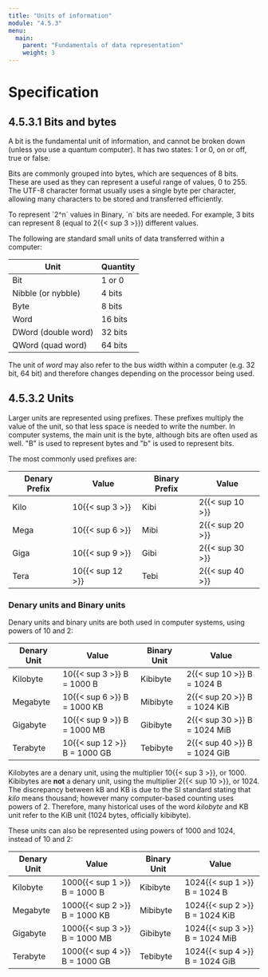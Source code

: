 ```yaml
---
title: "Units of information"
module: "4.5.3"
menu:
  main:
    parent: "Fundamentals of data representation"
    weight: 3
---
```


# Specification

## 4.5.3.1 Bits and bytes
A bit is the fundamental unit of information, and cannot be broken down (unless you use a quantum computer). It has two states: 1 or 0, on or off, true or false.

Bits are commonly grouped into bytes, which are sequences of 8 bits. These are used as they can represent a useful range of values, 0 to 255. The UTF-8 character format usually uses a single byte per character, allowing many characters to be stored and transferred efficiently.

To represent \`2^n\` values in Binary, \`n\` bits are needed. For example, 3 bits can represent 8 (equal to 2{{< sup 3 >}}) different values.

The following are standard small units of data transferred within a computer:

|Unit|Quantity|
|---|---|
|Bit|1 or 0|
|Nibble (or nybble)|4 bits|
|Byte|8 bits|
|Word|16 bits|
|DWord (double word)|32 bits|
|QWord (quad word)|64 bits|

The unit of *word* may also refer to the bus width within a computer (e.g. 32 bit, 64 bit) and therefore changes depending on the processor being used.

## 4.5.3.2 Units
Larger units are represented using prefixes. These prefixes multiply the value of the unit, so that less space is needed to write the number. In computer systems, the main unit is the byte, although bits are often used as well. "B" is used to represent bytes and "b" is used to represent bits.

The most commonly used prefixes are:

Denary Prefix|Value|Binary Prefix|Value
---|---|---|---
Kilo|10{{< sup 3 >}}|Kibi|2{{< sup 10 >}}
Mega|10{{< sup 6 >}}|Mibi|2{{< sup 20 >}}
Giga|10{{< sup 9 >}}|Gibi|2{{< sup 30 >}}
Tera|10{{< sup 12 >}}|Tebi|2{{< sup 40 >}}


### Denary units and Binary units
Denary units and binary units are both used in computer systems, using powers of 10 and 2:

Denary Unit|Value|Binary Unit|Value
---|---|---|---
Kilobyte|10{{< sup 3 >}} B = 1000 B|Kibibyte|2{{< sup 10 >}} B = 1024 B
Megabyte|10{{< sup 6 >}} B = 1000 KB|Mibibyte|2{{< sup 20 >}} B = 1024 KiB
Gigabyte|10{{< sup 9 >}} B = 1000 MB|Gibibyte|2{{< sup 30 >}} B = 1024 MiB
Terabyte|10{{< sup 12 >}} B = 1000 GB|Tebibyte|2{{< sup 40 >}} B = 1024 GiB

Kilobytes are a denary unit, using the multiplier 10{{< sup 3 >}}, or 1000. Kibibytes are **not** a denary unit, using  the multiplier 2{{< sup 10 >}}, or 1024. The discrepancy between kB and KB is due to the SI standard stating that *kilo* means thousand; however many computer-based counting uses powers of 2. Therefore, many historical uses of the word *kilobyte* and KB unit refer to the KiB unit (1024 bytes, officially kibibyte).

These units can also be represented using powers of 1000 and 1024, instead of 10 and 2:

Denary Unit|Value|Binary Unit|Value
---|---|---|---
Kilobyte|1000{{< sup 1 >}} B = 1000 B|Kibibyte|1024{{< sup 1 >}} B = 1024 B
Megabyte|1000{{< sup 2 >}} B = 1000 KB|Mibibyte|1024{{< sup 2 >}} B = 1024 KiB
Gigabyte|1000{{< sup 3 >}} B = 1000 MB|Gibibyte|1024{{< sup 3 >}} B = 1024 MiB
Terabyte|1000{{< sup 4 >}} B = 1000 GB|Tebibyte|1024{{< sup 4 >}} B = 1024 GiB


